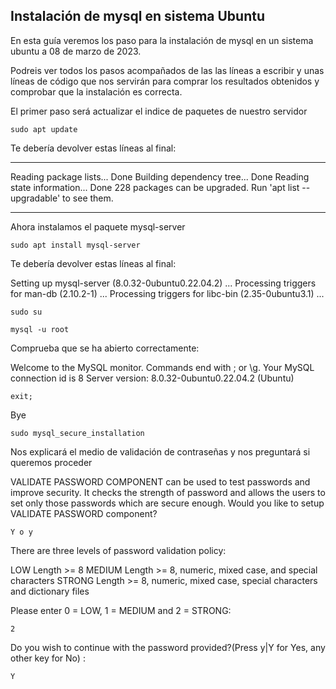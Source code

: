 ## Instalación de mysql en sistema Ubuntu

En esta guía veremos los paso para la instalación de mysql en un sistema ubuntu a 08 de marzo de 2023.

Podreis ver todos los pasos acompañados de las las líneas a escribir y unas líneas de código que nos servirán para comprar los resultados obtenidos y comprobar que la instalación es correcta.

El primer paso será actualizar el indice de paquetes de nuestro servidor

    sudo apt update

Te debería devolver estas líneas al final:

---
Reading package lists... Done
Building dependency tree... Done
Reading state information... Done
228 packages can be upgraded. Run 'apt list --upgradable' to see them.

---

Ahora instalamos el paquete mysql-server

    sudo apt install mysql-server

Te debería devolver estas líneas al final:

Setting up mysql-server (8.0.32-0ubuntu0.22.04.2) ...
Processing triggers for man-db (2.10.2-1) ...
Processing triggers for libc-bin (2.35-0ubuntu3.1) ...

    sudo su

    mysql -u root

Comprueba que se ha abierto correctamente:

Welcome to the MySQL monitor.  Commands end with ; or \g.
Your MySQL connection id is 8
Server version: 8.0.32-0ubuntu0.22.04.2 (Ubuntu)

    exit;

Bye

    sudo mysql_secure_installation

Nos explicará el medio de validación de contraseñas y nos preguntará si queremos proceder

VALIDATE PASSWORD COMPONENT can be used to test passwords
and improve security. It checks the strength of password
and allows the users to set only those passwords which are
secure enough. Would you like to setup VALIDATE PASSWORD component?

    Y o y

There are three levels of password validation policy:

LOW    Length >= 8
MEDIUM Length >= 8, numeric, mixed case, and special characters
STRONG Length >= 8, numeric, mixed case, special characters and dictionary files

Please enter 0 = LOW, 1 = MEDIUM and 2 = STRONG: 

    2

Do you wish to continue with the password provided?(Press y|Y for Yes, any other key for No) :

    Y